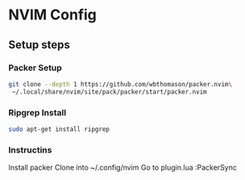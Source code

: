 # NVIM Config
## Setup steps
### Packer Setup
```bash
git clone --depth 1 https://github.com/wbthomason/packer.nvim\
 ~/.local/share/nvim/site/pack/packer/start/packer.nvim
 ```

### Ripgrep Install
```bash
sudo apt-get install ripgrep
```

### Instructins
Install packer
Clone into ~/.config/nvim
Go to plugin.lua
:PackerSync
